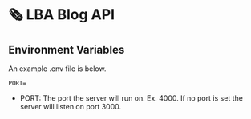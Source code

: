 # 🗞️ LBA Blog API

## Environment Variables

An example .env file is below.

```
PORT=
```

-   PORT: The port the server will run on. Ex. 4000. If no port is set the server will listen on port 3000.
